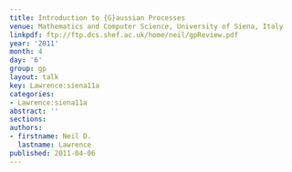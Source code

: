 ```yaml
---
title: Introduction to {G}aussian Processes
venue: Mathematics and Computer Science, University of Siena, Italy
linkpdf: ftp://ftp.dcs.shef.ac.uk/home/neil/gpReview.pdf
year: '2011'
month: 4
day: '6'
group: gp
layout: talk
key: Lawrence:siena11a
categories:
- Lawrence:siena11a
abstract: ''
sections: 
authors:
- firstname: Neil D.
  lastname: Lawrence
published: 2011-04-06
---
```

